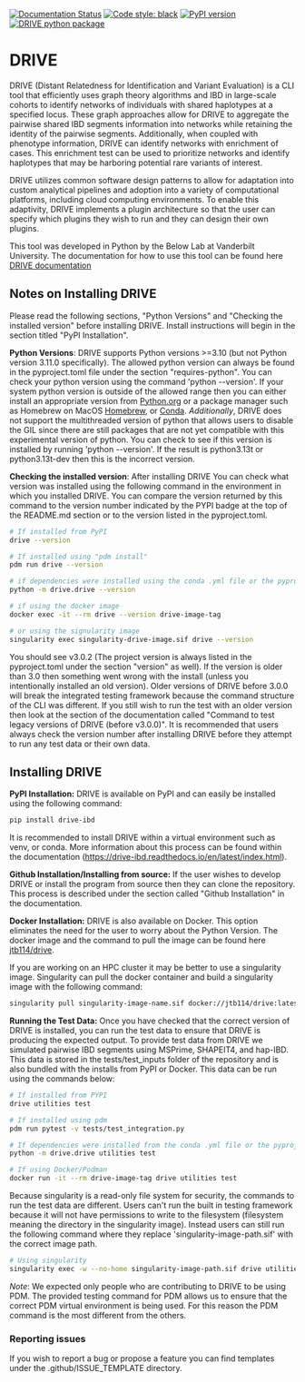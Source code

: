 [![Documentation Status](https://readthedocs.org/projects/drive-ibd/badge/?version=latest)](https://drive-ibd.readthedocs.io/en/latest/?badge=latest)
[![Code style: black](https://img.shields.io/badge/code%20style-black-000000.svg)](https://github.com/psf/black)
[![PyPI version](https://badge.fury.io/py/drive-ibd.svg)](https://badge.fury.io/py/drive-ibd)
[![DRIVE python package](https://github.com/belowlab/drive/actions/workflows/python-app.yml/badge.svg)](https://github.com/belowlab/drive/actions/workflows/python-app.yml)

# DRIVE

DRIVE (Distant Relatedness for Identification and Variant Evaluation) is a CLI tool that efficiently uses graph theory algorithms and IBD in large-scale cohorts to identify networks of individuals with shared haplotypes at a specified locus. These graph approaches allow for DRIVE to aggregate the pairwise shared IBD segments information into networks while retaining the identity of the pairwise segments. Additionally, when coupled with phenotype information, DRIVE can identify networks with enrichment of cases. This enrichment test can be used to prioritize networks and identify haplotypes that may be harboring potential rare variants of interest.

DRIVE utilizes common software design patterns to allow for adaptation into custom analytical pipelines and adoption into a variety of computational platforms, including cloud computing environments. To enable this adaptivity, DRIVE implements a plugin architecture so that the user can specify which plugins they wish to run and they can design their own plugins.

This tool was developed in Python by the Below Lab at Vanderbilt University. The documentation for how to use this tool can be found here [DRIVE documentation](https://drive-ibd.readthedocs.io/en/latest/)

## Notes on Installing DRIVE

Please read the following sections, "Python Versions" and "Checking the installed version" before installing DRIVE. Install instructions will begin in the section titled "PyPI Installation".

**Python Versions**:
DRIVE supports Python versions >=3.10 (but not Python version 3.11.0 specifically). The allowed python version can always be found in the pyproject.toml file under the section "requires-python". You can check your python version using the command 'python --version'. If your system python version is outside of the allowed range then you can either install an appropriate version from [Python.org](https://www.python.org/downloads/) or a package manager such as Homebrew on MacOS [Homebrew](https://brew.sh/), or [Conda](https://anaconda.org/anaconda/conda). *Additionally*, DRIVE does not support the multithreaded version of python that allows users to disable the GIL since there are still packages that are not yet compatible with this experimental version of python. You can check to see if this version is installed by running 'python --version'. If the result is python3.13t or python3.13t-dev then this is the incorrect version.

**Checking the installed version**:
After installing DRIVE You can check what version was installed using the following command in the environment in which you installed DRIVE. You can compare the version returned by this command to the version number indicated by the PYPI badge at the top of the README.md section or to the version listed in the pyproject.toml.

```bash
# If installed from PyPI
drive --version

# If installed using "pdm install"
pdm run drive --version

# if dependencies were installed using the conda .yml file or the pyproject.toml file with pip
python -m drive.drive --version

# if using the docker image
docker exec -it --rm drive --version drive-image-tag

# or using the signularity image
singularity exec singularity-drive-image.sif drive --version
```

You should see v3.0.2 (The project version is always listed in the pyproject.toml under the section "version" as well). If the version is older than 3.0 then something went wrong with the install (unless you intentionally installed an old version). Older versions of DRIVE before 3.0.0 will break the integrated testing framework because the command structure of the CLI was different. If you still wish to run the test with an older version then look at the section of the documentation called "Command to test legacy versions of DRIVE (before v3.0.0)". It is recommended that users always check the version number after installing DRIVE before they attempt to run any test data or their own data.

## Installing DRIVE

**PyPI Installation:**
DRIVE is available on PyPI and can easily be installed using the following command:

```bash
pip install drive-ibd
```

It is recommended to install DRIVE within a virtual environment such as venv, or conda. More information about this process can be found within the documentation (https://drive-ibd.readthedocs.io/en/latest/index.html).

**Github Installation/Installing from source:**
If the user wishes to develop DRIVE or install the program from source then they can clone the repository. This process is described under the section called "Github Installation" in the documentation.

**Docker Installation:**
DRIVE is also available on Docker. This option eliminates the need for the user to worry about the Python Version. The docker image and the command to pull the image can be found here [jtb114/drive](https://hub.docker.com/r/jtb114/drive).

If you are working on an HPC cluster it may be better to use a singularity image. Singularity can pull the docker container and build a singularity image with the following command:

```bash
singularity pull singularity-image-name.sif docker://jtb114/drive:latest
```

**Running the Test Data:**
Once you have checked that the correct version of DRIVE is installed, you can run the test data to ensure that DRIVE is producing the expected output. To provide test data from DRIVE we simulated pairwise IBD segments using MSPrime, SHAPEIT4, and hap-IBD. This data is stored in the tests/test_inputs folder of the repository and is also bundled with the installs from PyPI or Docker. This data can be run using the commands below:

```bash
# If installed from PYPI
drive utilities test

# If installed using pdm
pdm run pytest -v tests/test_integration.py

# If dependencies were installed from the conda .yml file or the pyproject.toml file
python -m drive.drive utilities test

# If using Docker/Podman
docker run -it --rm drive-image-tag drive utilities test
```

Because singularity is a read-only file system for security, the commands to run the test data are different. Users can't run the built in testing framework because it will not have permissions to write to the filesystem (filesystem meaning the directory in the singularity image). Instead users can still run the following command where they replace 'singularity-image-path.sif' with the correct image path.

```bash
# Using singularity
singularity exec -w --no-home singularity-image-path.sif drive utilities test
```

*Note*: We expected only people who are contributing to DRIVE to be using PDM. The provided testing command for PDM allows us to ensure that the correct PDM virtual environment is being used. For this reason the PDM command is the most different from the others.

### Reporting issues

If you wish to report a bug or propose a feature you can find templates under the .github/ISSUE_TEMPLATE directory.
